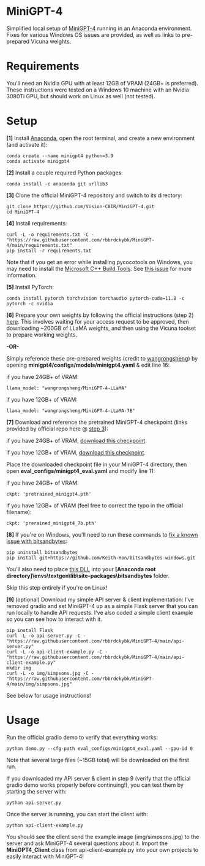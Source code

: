 # MiniGPT-4

Simplified local setup of [MiniGPT-4](https://github.com/Vision-CAIR/MiniGPT-4) running in an Anaconda environment. Fixes for various Windows OS issues are provided, as well as links to pre-prepared Vicuna weights.

# Requirements

You'll need an Nvidia GPU with at least 12GB of VRAM (24GB+ is preferred). These instructions were tested on a Windows 10 machine with an Nvidia 3080Ti GPU, but should work on Linux as well (not tested).

# Setup

**[1]** Install [Anaconda](https://www.anaconda.com/products/individual), open the root terminal, and create a new environment (and activate it):
```
conda create --name minigpt4 python=3.9
conda activate minigpt4
```

**[2]** Install a couple required Python packages:
```
conda install -c anaconda git urllib3
```

**[3]** Clone the official MiniGPT-4 repository and switch to its directory:
```
git clone https://github.com/Vision-CAIR/MiniGPT-4.git
cd MiniGPT-4
```

**[4]** Install requirements:
```
curl -L -o requirements.txt -C - "https://raw.githubusercontent.com/rbbrdckybk/MiniGPT-4/main/requirements.txt"
pip install -r requirements.txt
```
Note that if you get an error while installing pycocotools on Windows, you may need to install the [Microsoft C++ Build Tools](https://visualstudio.microsoft.com/visual-cpp-build-tools/). See [this issue](https://github.com/cocodataset/cocoapi/issues/169#issuecomment-724622726) for more information.

**[5]** Install PyTorch:
```
conda install pytorch torchvision torchaudio pytorch-cuda=11.8 -c pytorch -c nvidia
```

**[6]** Prepare your own weights by following the official instructions (step 2) [here](https://github.com/Vision-CAIR/MiniGPT-4#installation). This involves waiting for your access request to be approved, then downloading ~200GB of LLaMA weights, and then using the Vicuna toolset to prepare working weights.

**-OR-** 

Simply reference these pre-prepared weights (credit to [wangrongsheng](https://huggingface.co/wangrongsheng)) by opening **minigpt4/configs/models/minigpt4.yaml** & edit line 16:

if you have 24GB+ of VRAM:
```
llama_model: "wangrongsheng/MiniGPT-4-LLaMA"
```
if you have 12GB+ of VRAM:
```
llama_model: "wangrongsheng/MiniGPT-4-LLaMA-7B"
```

**[7]** Download and reference the pretrained MiniGPT-4 checkpoint (links provided by official repo here @ [step 3](https://github.com/Vision-CAIR/MiniGPT-4#installation)):

if you have 24GB+ of VRAM, [download this checkpoint](https://drive.google.com/file/d/1a4zLvaiDBr-36pasffmgpvH5P7CKmpze/view?usp=share_link).

if you have 12GB+ of VRAM, [download this checkpoint](https://drive.google.com/file/d/1RY9jV0dyqLX-o38LrumkKRh6Jtaop58R/view?usp=sharing).

Place the downloaded checkpoint file in your MiniGPT-4 directory, then open **eval_configs/minigpt4_eval.yaml** and modify line 11:

if you have 24GB+ of VRAM:
```
ckpt: 'pretrained_minigpt4.pth'
```
if you have 12GB+ of VRAM (feel free to correct the typo in the official filename):
```
ckpt: 'prerained_minigpt4_7b.pth'
```

**[8]** If you're on Windows, you'll need to run these commands to [fix a known issue with bitsandbytes](https://github.com/TimDettmers/bitsandbytes/issues/175):
```
pip uninstall bitsandbytes
pip install git+https://github.com/Keith-Hon/bitsandbytes-windows.git
```
You'll also need to place [this DLL](https://github.com/DeXtmL/bitsandbytes-win-prebuilt/blob/main/libbitsandbytes_cuda116.dll) into your **[Anaconda root directory]\envs\textgen\lib\site-packages\bitsandbytes** folder.

Skip this step entirely if you're on Linux!

**[9]** (optional) Download my simple API server & client implementation: I've removed gradio and set MiniGPT-4 up as a simple Flask server that you can run locally to handle API requests. I've also coded a simple client example so you can see how to interact with it.
```
pip install Flask
curl -L -o api-server.py -C - "https://raw.githubusercontent.com/rbbrdckybk/MiniGPT-4/main/api-server.py"
curl -L -o api-client-example.py -C - "https://raw.githubusercontent.com/rbbrdckybk/MiniGPT-4/main/api-client-example.py"
mkdir img
curl -L -o img/simpsons.jpg -C - "https://raw.githubusercontent.com/rbbrdckybk/MiniGPT-4/main/img/simpsons.jpg"
```
See below for usage instructions!

# Usage

Run the official gradio demo to verify that everything works:
```
python demo.py --cfg-path eval_configs/minigpt4_eval.yaml --gpu-id 0
```
Note that several large files (~15GB total) will be downloaded on the first run.

If you downloaded my API server & client in step 9 (verify that the official gradio demo works properly before continuing!), you can test them by starting the server with:
```
python api-server.py
```
Once the server is running, you can start the client with:
```
python api-client-example.py
```
You should see the client send the example image (img/simpsons.jpg) to the server and ask MiniGPT-4 several questions about it. Import the **MiniGPT4_Client** class from api-client-example.py into your own projects to easily interact with MiniGPT-4!
